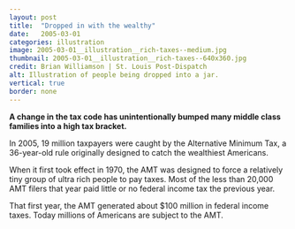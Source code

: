 ```yaml
---
layout: post
title:  "Dropped in with the wealthy"
date:   2005-03-01
categories: illustration
image: 2005-03-01__illustration__rich-taxes--medium.jpg
thumbnail: 2005-03-01__illustration__rich-taxes--640x360.jpg
credit: Brian Williamson | St. Louis Post-Dispatch
alt: Illustration of people being dropped into a jar.
vertical: true
border: none
---
```


**A change in the tax code has unintentionally bumped many middle class families into a high tax bracket.**

In 2005, 19 million taxpayers were caught by the Alternative Minimum Tax, a 36-year-old rule originally designed to catch the wealthiest Americans.

When it first took effect in 1970, the AMT was designed to force a relatively tiny group of ultra rich people to pay taxes. Most of the less than 20,000 AMT filers that year paid little or no federal income tax the previous year.

That first year, the AMT generated about $100 million in federal income taxes. Today millions of Americans are subject to the AMT.